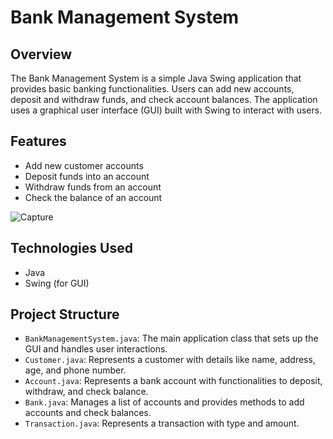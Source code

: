 # Bank Management System

## Overview

The Bank Management System is a simple Java Swing application that provides basic banking functionalities. Users can add new accounts, deposit and withdraw funds, and check account balances. The application uses a graphical user interface (GUI) built with Swing to interact with users.

## Features

- Add new customer accounts
- Deposit funds into an account
- Withdraw funds from an account
- Check the balance of an account


![Capture](https://github.com/user-attachments/assets/cc9011a1-f97a-4e09-99e0-57a50145ae4f)


## Technologies Used

- Java
- Swing (for GUI)

## Project Structure

- `BankManagementSystem.java`: The main application class that sets up the GUI and handles user interactions.
- `Customer.java`: Represents a customer with details like name, address, age, and phone number.
- `Account.java`: Represents a bank account with functionalities to deposit, withdraw, and check balance.
- `Bank.java`: Manages a list of accounts and provides methods to add accounts and check balances.
- `Transaction.java`: Represents a transaction with type and amount.

